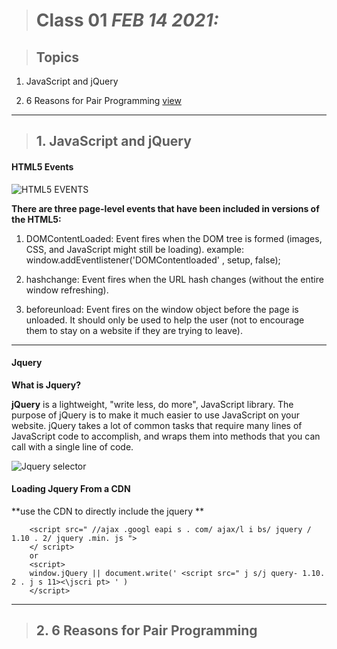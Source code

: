   
> # Class 01  *FEB 14 2021:*

> ## Topics
  

  1. JavaScript and jQuery 
    
  2. 6 Reasons for Pair Programming [view](https://www.codefellows.org/blog/6-reasons-for-pair-programming/) 
   
   
---

> ## 1.  JavaScript and jQuery 

#### HTML5 Events

![HTML5 EVENTS](https://csharpcorner.azureedge.net/UploadFile/2072a9/events-in-html5/Images/Events%20in%20HTML5.jpg)

**There are three page-level events that have been included in versions of the HTML5:**

  1. DOMContentLoaded: Event fires when the DOM tree is formed (images, CSS, and JavaScript might still be loading).
      example: 
                window.addEventlistener('DOMContentloaded' , setup, false);
  
  2. hashchange: Event fires when the URL hash changes (without the entire window refreshing).
  
  3. beforeunload: Event fires on the window object before the page is unloaded. It should only be used to help the user (not to encourage them to stay on a website if they are trying to leave).
  
----

#### Jquery

**What is Jquery?**

**jQuery** is a lightweight, "write less, do more", JavaScript library. The purpose of jQuery is to make it much easier to use JavaScript on your website. jQuery takes a lot of common tasks that require many lines of JavaScript code to accomplish, and wraps them into methods that you can call with a single line of code.
  
![Jquery selector](https://lh3.googleusercontent.com/proxy/BGyGkxo0K0b8XJlpM1PVZQvRJFsHRHKZ6PKZcOftT8rvRvJA_ccznqm8Af-3lipd3wis3lVPy3uiCnhauekzv-xyN7HeeCEVx13jYeHWD86km4A)
  
#### Loading Jquery From a CDN  

**use the CDN to directly include the jquery **

        <script src=" //ajax .googl eapi s . com/ ajax/l i bs/ jquery / 1.10 . 2/ jquery .min. js ">
        </ script>
        or
        <script>
        window.jQuery || document.write(' <script src=" j s/j query- 1.10. 2 . j s 11><\jscri pt> ' )
        </script>

---
  
> ## 2.  6 Reasons for Pair Programming 
